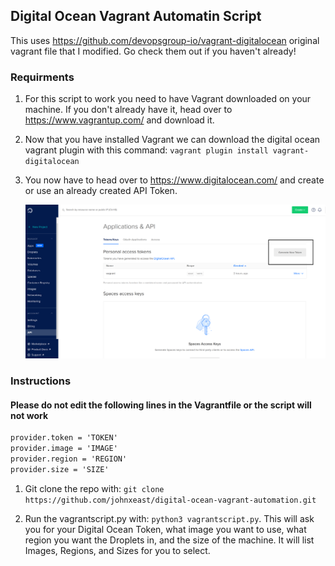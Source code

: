 ## Digital Ocean Vagrant Automatin Script

This uses https://github.com/devopsgroup-io/vagrant-digitalocean original vagrant file that I modified. Go check them out if you haven't already!

### Requirments

  1. For this script to work you need to have Vagrant downloaded on your machine. If you don't already have it, head over to https://www.vagrantup.com/ and download it.

  2. Now that you have installed Vagrant we can download the digital ocean vagrant plugin with this command: `vagrant plugin install vagrant-digitalocean`

  3. You now have to head over to https://www.digitalocean.com/ and create or use an already created API Token.

     ![images](images/digitaloceanapitoken.png)


### Instructions
  #### Please do not edit the following lines in the **Vagrantfile** or the script will not work
  ```markdown
  provider.token = 'TOKEN' 
  provider.image = 'IMAGE'
  provider.region = 'REGION'
  provider.size = 'SIZE'
  ```
  1. Git clone the repo with: `git clone https://github.com/johnxeast/digital-ocean-vagrant-automation.git`

  2. Run the vagrantscript.py with: `python3 vagrantscript.py`. This will ask you for your Digital Ocean Token, what image you want to use, what region you want the Droplets in, and the size of the machine. It will list Images, Regions, and Sizes for you to select.


